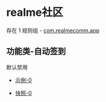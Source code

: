 # realme社区

存在 1 规则组 - [com.realmecomm.app](/src/apps/com.realmecomm.app.ts)

## 功能类-自动签到

默认禁用

- [示例-0](https://m.gkd.li/57941037/18a5751c-0bbd-475d-be6a-5803307111cb)

- [快照-0](https://i.gkd.li/i/14321155)
